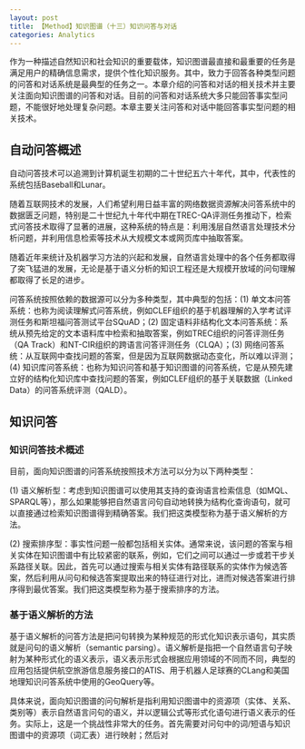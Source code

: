 ```yaml
---
layout: post
title: 【Method】知识图谱（十三）知识问答与对话
categories: Analytics
---
```


作为一种描述自然知识和社会知识的重要载体，知识图谱最直接和最重要的任务是满足用户的精确信息需求，提供个性化知识服务。其中，致力于回答各种类型问题的问答和对话系统是最典型的任务之一。本章介绍的问答和对话的相关技术并主要关注面向知识图谱的问答和对话。目前的问答和对话系统大多只能回答事实型问题，不能很好地处理复杂问题。本章主要关注问答和对话中能回答事实型问题的相关技术。

## 自动问答概述

自动问答技术可以追溯到计算机诞生初期的二十世纪五六十年代，其中，代表性的系统包括Baseball和Lunar。

随着互联网技术的发展，人们希望利用日益丰富的网络数据资源解决问答系统中的数据匮乏问题，特别是二十世纪九十年代中期在TREC-QA评测任务推动下，检索式问答技术取得了显著的进展，这种系统的特点是：利用浅层自然语言处理技术分析问题，并利用信息检索等技术从大规模文本或网页库中抽取答案。

随着近年来统计及机器学习方法的兴起和发展，自然语言处理中的各个任务都取得了突飞猛进的发展，无论是基于语义分析的知识工程还是大规模开放域的问句理解都取得了长足的进步。

问答系统按照依赖的数据源可以分为多种类型，其中典型的包括：(1) 单文本问答系统：也称为阅读理解式问答系统，例如CLEF组织的基于机器理解的入学考试评测任务和斯坦福问答测试平台SQuAD；(2) 固定语料非结构化文本问答系统：系统从预先给定的文本语料库中检索和抽取答案，例如TREC组织的问答评测任务（QA Track）和NT-CIR组织的跨语言问答评测任务（CLQA）；(3) 网络问答系统：从互联网中查找问题的答案，但是因为互联网数据动态变化，所以难以评测；(4) 知识库问答系统：也称为知识问答和基于知识图谱的问答系统，它是从预先建立好的结构化知识库中查找问题的答案，例如CLEF组织的基于关联数据（Linked Data）的问答系统评测（QALD）。

## 知识问答

### 知识问答技术概述

目前，面向知识图谱的问答系统按照技术方法可以分为以下两种类型：

(1) 语义解析型：考虑到知识图谱可以使用其支持的查询语言检索信息（如MQL、SPARQL等），那么如果能够把自然语言问句自动地转换为结构化查询语句，就可以直接通过检索知识图谱得到精确答案。我们把这类模型称为基于语义解析的方法。

(2) 搜索排序型：事实性问题一般都包括相关实体。通常来说，该问题的答案与相关实体在知识图谱中有比较紧密的联系，例如，它们之间可以通过一步或若干步关系路径关联。因此，首先可以通过搜索与相关实体有路径联系的实体作为候选答案，然后利用从问句和候选答案提取出来的特征进行对比，进而对候选答案进行排序得到最优答案。我们把这类模型称为基于搜索排序的方法。

### 基于语义解析的方法

基于语义解析的问答方法是把问句转换为某种规范的形式化知识表示语句，其实质就是问句的语义解析（semantic parsing）。语义解析是指把一个自然语言句子映射为某种形式化的语义表示，语义表示形式会根据应用领域的不同而不同，典型的应用包括提供航空旅游信息服务接口的ATIS、用于机器人足球赛的CLang和美国地理知识问答系统中使用的GeoQuery等。

具体来说，面向知识图谱的问句解析是指利用知识图谱中的资源项（实体、关系、类别等）表示自然语言问句的语义，并以逻辑公式等形式化语句进行语义表示的任务。实际上，这是一个挑战性非常大的任务。首先需要对问句中的词/短语与知识图谱中的资源项（词汇表）进行映射；然后对